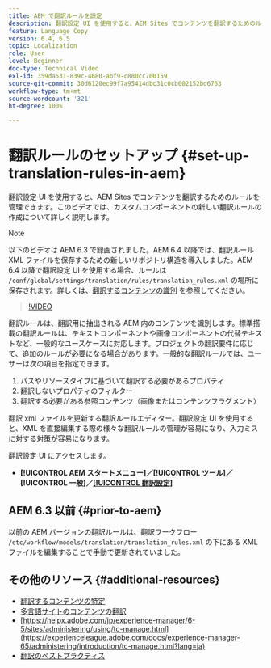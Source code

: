 ```yaml
---
title: AEM で翻訳ルールを設定
description: 翻訳設定 UI を使用すると、AEM Sites でコンテンツを翻訳するためのルールを管理できます。このビデオでは、カスタムコンポーネントの新しい翻訳ルールの作成について詳しく説明します。
feature: Language Copy
version: 6.4, 6.5
topic: Localization
role: User
level: Beginner
doc-type: Technical Video
exl-id: 359da531-839c-4680-abf9-c880cc700159
source-git-commit: 30d6120ec99f7a95414dbc31c0cb002152bd6763
workflow-type: tm+mt
source-wordcount: '321'
ht-degree: 100%

---
```


# 翻訳ルールのセットアップ {#set-up-translation-rules-in-aem}

翻訳設定 UI を使用すると、AEM Sites でコンテンツを翻訳するためのルールを管理できます。このビデオでは、カスタムコンポーネントの新しい翻訳ルールの作成について詳しく説明します。

>[!NOTE]
>
> 以下のビデオは AEM 6.3 で録画されました。AEM 6.4 以降では、翻訳ルール XML ファイルを保存するための新しいリポジトリ構造を導入しました。AEM 6.4 以降で翻訳設定 UI を使用する場合、ルールは `/conf/global/settings/translation/rules/translation_rules.xml` の場所に保存されます。詳しくは、[翻訳するコンテンツの識別](https://helpx.adobe.com/experience-manager/6-5/sites/administering/using/tc-rules.html?lang=ja-JP) を参照してください。

>[!VIDEO](https://video.tv.adobe.com/v/18135?quality=12&learn=on)

翻訳ルールは、翻訳用に抽出される AEM 内のコンテンツを識別します。標準搭載の翻訳ルールは、テキストコンポーネントや画像コンポーネントの代替テキストなど、一般的なユースケースに対応します。プロジェクトの翻訳要件に応じて、追加のルールが必要になる場合があります。一般的な翻訳ルールでは、ユーザーは次の項目を指定できます。

1. パスやリソースタイプに基づいて翻訳する必要があるプロパティ
2. 翻訳しないプロパティのフィルター
3. 翻訳する必要がある参照コンテンツ（画像またはコンテンツフラグメント）

翻訳 xml ファイルを更新する翻訳ルールエディター。翻訳設定 UI を使用すると、XML を直接編集する際の様々な翻訳ルールの管理が容易になり、入力ミスに対する対策が容易になります。

翻訳設定 UI にアクセスします。

* **[!UICONTROL AEM スタートメニュー]／[!UICONTROL ツール]／[!UICONTROL 一般]／[[!UICONTROL 翻訳設定]](http://localhost:4502/libs/cq/translation/translationrules/contexts.html)**

## AEM 6.3 以前 {#prior-to-aem}

以前の AEM バージョンの翻訳ルールは、翻訳ワークフロー `/etc/workflow/models/translation/translation_rules.xml` の下にある XML ファイルを編集することで手動で更新されていました。

## その他のリソース {#additional-resources}

* [翻訳するコンテンツの特定](https://helpx.adobe.com/experience-manager/6-5/sites/administering/using/tc-rules.html?lang=ja-JP)
* [多言語サイトのコンテンツの翻訳](https://helpx.adobe.com/jp/experience-manager/6-5/sites/administering/using/translation.html)
* [https://helpx.adobe.com/jp/experience-manager/6-5/sites/administering/using/tc-manage.html](https://experienceleague.adobe.com/docs/experience-manager-65/administering/introduction/tc-manage.html?lang=ja)
* [翻訳のベストプラクティス](https://experienceleague.adobe.com/docs/experience-manager-65/administering/introduction/tc-bp.html?lang=ja)
